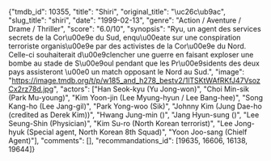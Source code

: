 {"tmdb_id": 10355, "title": "Shiri", "original_title": "\uc26c\ub9ac", "slug_title": "shiri", "date": "1999-02-13", "genre": "Action / Aventure / Drame / Thriller", "score": "6.0/10", "synopsis": "Ryu, un agent des services secrets de la Cor\u00e9e du Sud, enqu\u00eate sur une conspiration terroriste organis\u00e9e par des activistes de la Cor\u00e9e du Nord. Celle-ci souhaiterait d\u00e9clencher une guerre en faisant exploser une bombe au stade de S\u00e9oul pendant que les Pr\u00e9sidents des deux pays assisteront \u00e0 un match opposant le Nord au Sud.", "image": "https://image.tmdb.org/t/p/w185_and_h278_bestv2/1lTSKtWAfRKfJ47VsozCx2rz78d.jpg", "actors": ["Han Seok-kyu (Yu Jong-won)", "Choi Min-sik (Park Mu-young)", "Kim Yoon-jin (Lee Myung-hyun / Lee Bang-hee)", "Song Kang-ho (Lee Jang-gil)", "Park Yong-woo (Sik)", "Johnny Kim (Jung Dae-ho (credited as Derek Kim))", "Hwang Jung-min ()", "Jang Hyun-sung ()", "Lee Seung-Shin (Physician)", "Kim Su-ro (North Korean terrorist)", "Lee Jong-hyuk (Special agent, North Korean 8th Squad)", "Yoon Joo-sang (Chielf Agent)"], "comments": [], "recommandations_id": [19635, 16606, 16138, 19644]}